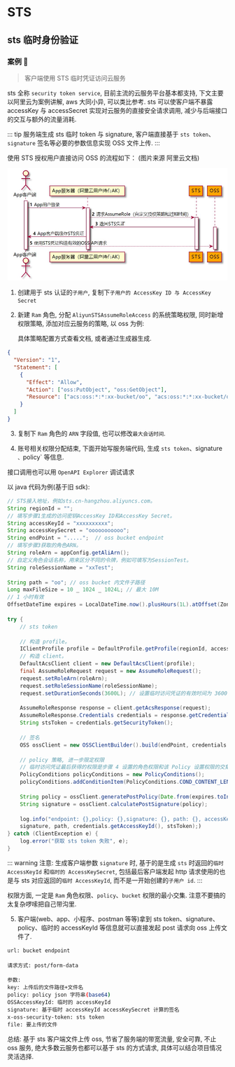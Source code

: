 # STS

## sts 临时身份验证

### 案例 🦷

> 客户端使用 STS 临时凭证访问云服务

sts 全称 `security token service`, 目前主流的云服务平台基本都支持, 下文主要以阿里云为案例讲解, aws 大同小异, 可以类比参考. sts 可以使客户端不暴露 accessKey 与 accessSecret 实现对云服务的直接安全请求调用, 减少与后端接口的交互与额外的流量消耗.

::: tip
服务端生成 sts 临时 token 与 signature, 客户端直接基于 `sts token`、`signature` 签名等必要的参数信息实现 OSS 文件上传.
:::

使用 STS 授权用户直接访问 OSS 的流程如下： (图片来源 阿里云文档)

![sts](../imgs/sts.jpg)

1. 创建用于 sts 认证的`子用户`, 复制下`子用户的 AccessKey ID 与 AccessKey Secret`

2. 新建 `Ram` 角色, 分配 `AliyunSTSAssumeRoleAccess` 的系统策略权限, 同时新增权限策略, 添加对应云服务的策略, 以 oss 为例:

   具体策略配置方式查看文档, 或者通过生成器生成.

```json
{
  "Version": "1",
  "Statement": [
    {
      "Effect": "Allow",
      "Action": ["oss:PutObject", "oss:GetObject"],
      "Resource": ["acs:oss:*:*:xx-bucket/oo", "acs:oss:*:*:xx-bucket/oo/*"]
    }
  ]
}
```

3. 复制下 `Ram` 角色的 `ARN` 字段值, 也可以修改`最大会话时间`.

4. 账号相关权限分配结束, 下面开始写服务端代码, 生成 `sts token`、signature `、`policy` 等信息.

接口调用也可以用 `OpenAPI Explorer` 调试请求

以 java 代码为例(基于旧 sdk):

```java
// STS接入地址，例如sts.cn-hangzhou.aliyuncs.com。
String regionId = "";
// 填写步骤1生成的访问密钥AccessKey ID和AccessKey Secret。
String accessKeyId = "xxxxxxxxxx";
String accessKeySecret = "ooooooooooo";
String endPoint = ".....";  // oss bucket endpoint
// 填写步骤3获取的角色ARN。
String roleArn = appConfig.getAliArn();
// 自定义角色会话名称，用来区分不同的令牌，例如可填写为SessionTest。
String roleSessionName = "xxTest";

String path = "oo"; // oss bucket 内文件子路径
Long maxFileSize = 10 _ 1024 _ 1024L; // 最大 10M
// 1 小时有效
OffsetDateTime expires = LocalDateTime.now().plusHours(1L).atOffset(ZoneOffset.of("+8"));
​
try {
    // sts token
    ​
    // 构造 profile。
    IClientProfile profile = DefaultProfile.getProfile(regionId, accessKeyId, accessKeySecret);
    // 构造 client。
    DefaultAcsClient client = new DefaultAcsClient(profile);
    final AssumeRoleRequest request = new AssumeRoleRequest();
    request.setRoleArn(roleArn);
    request.setRoleSessionName(roleSessionName);
    request.setDurationSeconds(3600L); // 设置临时访问凭证的有效时间为 3600 秒。
    ​
    AssumeRoleResponse response = client.getAcsResponse(request);
    AssumeRoleResponse.Credentials credentials = response.getCredentials();
    String stsToken = credentials.getSecurityToken();
    ​
    // 签名
    OSS ossClient = new OSSClientBuilder().build(endPoint, credentials.getAccessKeyId(), credentials.getAccessKeySecret(), stsToken);
    ​
    // policy 策略, 进一步限定权限
    // 临时访问凭证最后获得的权限是步骤 4 设置的角色权限和该 Policy 设置权限的交集，
    PolicyConditions policyConditions = new PolicyConditions();
    policyConditions.addConditionItem(PolicyConditions.COND_CONTENT_LENGTH_RANGE, 0, maxFileSize);
    ​
    String policy = ossClient.generatePostPolicy(Date.from(expires.toInstant()), policyConditions);
    String signature = ossClient.calculatePostSignature(policy);
    ​
    log.info("endpoint: {},policy: {},signature: {}, path: {}, accessKeyId: {}, sts_token: {}",endPoint, Base64Utils.encodeToString(policy.getByte(StandardCharsets.UTF_8)),
    signature, path, credentials.getAccessKeyId(), stsToken);)
} catch (ClientException e) {
    log.error("获取 sts token 失败", e);
}
```

::: warning
注意: 生成客户端参数 `signature` 时, 基于的是生成 `sts` 时返回的`临时 AccessKeyId` 和`临时的 AccessKeySecret`, 包括最后客户端发起 http 请求使用的也是与 sts 对应返回的`临时 AccessKeyId`, 而不是一开始创建的`子用户 id`.
:::

权限方面, 一定是 `Ram` 角色权限、`policy`、`bucket` 权限的最小交集. 注意不要搞的太复杂啰嗦把自己带沟里.

5. 客户端(web、app、小程序、postman 等等)拿到 sts token、signature、policy、临时的 accessKeyId 等信息就可以直接发起 post 请求向 oss 上传文件了.

```bash
url: bucket endpoint

请求方式: post/form-data

参数:
key: 上传后的文件路径+文件名
policy: policy json 字符串(base64)
OSSAccessKeyId: 临时的 accessKeyId
signature: 基于临时 accessKeyId accessKeySecret 计算的签名
x-oss-security-token: sts token
file: 要上传的文件
```

总结: 基于 sts 客户端文件上传 oss, 节省了服务端的带宽流量, 安全可靠, 不止 oss 服务, 绝大多数云服务也都可以基于 sts 的方式请求, 具体可以结合项目情况灵活选择.
